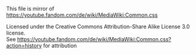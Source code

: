 This file is mirror of https://youtube.fandom.com/de/wiki/MediaWiki:Common.css

Licensed under the Creative Commons Attribution-Share Alike License 3.0 license.                  
See https://youtube.fandom.com/de/wiki/MediaWiki:Common.css?action=history for attribution
